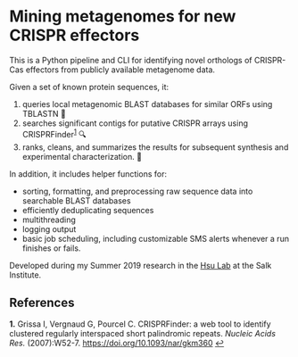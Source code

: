 # Mining metagenomes for new CRISPR effectors
This is a Python pipeline and CLI for identifying novel orthologs of CRISPR-Cas effectors from publicly available metagenome data.

Given a set of known protein sequences, it:
1. queries local metagenomic BLAST databases for similar ORFs using TBLASTN 🧬
2. searches significant contigs for putative CRISPR arrays using CRISPRFinder<sup id="a1">[1](#f1)</sup> 🔍
3. ranks, cleans, and summarizes the results for subsequent synthesis and experimental characterization. 🧪

In addition, it includes helper functions for:
- sorting, formatting, and preprocessing raw sequence data into searchable BLAST databases
- efficiently deduplicating sequences
- multithreading
- logging output
- basic job scheduling, including customizable SMS alerts whenever a run finishes or fails.

Developed during my Summer 2019 research in the [Hsu Lab](http://patrickhsulab.org) at the Salk Institute.

## References
<b id="f1">1.</b> Grissa I, Vergnaud G, Pourcel C. CRISPRFinder: a web tool to identify clustered regularly interspaced short palindromic repeats. _Nucleic Acids Res._ (2007):W52-7. https://doi.org/10.1093/nar/gkm360 [↩](#a1)
